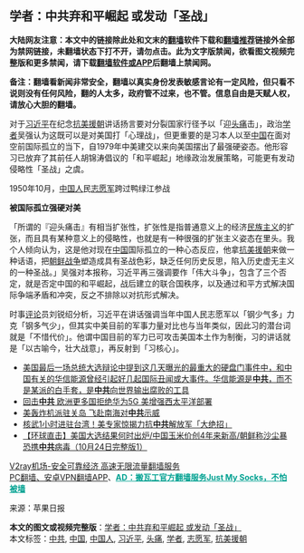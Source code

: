  <h2>学者：中共弃和平崛起 或发动「圣战」</h2> <p class="notice"><b>大陆网友注意：本文中的链接除此处和文末的<a href="https://github.com/bannedbook/fanqiang" >翻墙</a>软件下载和<a href="https://github.com/killgcd/justmysocks/blob/master/README.md">翻墙推荐</a>链接外全部为禁网链接，未翻墙状态下打不开，请勿点击。此为文字版禁闻，欲看图文视频完整版和更多禁闻，请下载<a href="https://github.com/bannedbook/fanqiang">翻墙软件或APP</a>后翻墙上禁闻网。</p><p>备注：翻墙看新闻非常安全，翻墙以真实身份发表敏感言论有一定风险，但只看不说则没有任何风险，翻的人太多，政府管不过来，也不管。信息自由是天赋人权，请放心大胆的翻墙。</b></p>  <div class="entry"> <p>对于<a href="https://www.bannedbook.org/bnews/tag/%e4%b9%a0%e8%bf%91%e5%b9%b3/" class="st_tag internal_tag" rel="tag" title="标签 习近平 下的日志">习近平</a>在纪念<span class='wp_keywordlink'><a href="https://www.bannedbook.org/forum2/topic952.html" title="历史回顾：从“抗美援朝”到“大跃进”" target="_blank">抗美援朝</a></span>讲话扬言要对分裂国家行径予以「迎<a href="https://www.bannedbook.org/bnews/tag/%e5%a4%b4%e7%97%9b/" class="st_tag internal_tag" rel="tag" title="标签 头痛 下的日志">头痛</a>击」，政治<a href="https://www.bannedbook.org/bnews/tag/%e5%ad%a6%e8%80%85/" class="st_tag internal_tag" rel="tag" title="标签 学者 下的日志">学者</a>吴强认为这既可以是对美国打「心理战」，但更重要的是习本人以至<span class='wp_keywordlink_affiliate'><a href="https://www.bannedbook.org/" title="中国" target="_blank">中国</a></span>在面对空前国际孤立的当下，自1979年中美建交以来向美国摆出了最强硬姿态。他形容习已放弃了其前任人胡锦涛倡议的「和平崛起」地缘政治发展策略，可能更有发动侵略性「圣战」之虞。</p> <p></p>  <p>1950年10月，<a href="https://www.bannedbook.org/bnews/tag/%e4%b8%ad%e5%9b%bd%e4%ba%ba/" class="st_tag internal_tag" rel="tag" title="标签 中国人 下的日志">中国人</a>民<a href="https://www.bannedbook.org/bnews/tag/%E5%BF%97%E6%84%BF%E5%86%9B/" class="st_tag internal_tag" rel="tag" title="标签 志愿军 下的日志">志愿军</a>跨过鸭绿江参战</p> <p><strong>被国际孤立强硬对美</strong></p>  <p>「所谓的『迎头痛击』有相当扩张性，扩张性是指普通意义上的经济<span class='wp_keywordlink'><a href="https://www.bannedbook.org/forum11/topic333.html" title="禁片：民族主义和三座大山" target="_blank">民族主义</a></span>的扩张，而且具有某种意义上的侵略性，也就是有一种很强的扩张主义姿态在里头。我个人倾向认为，这是他对现在<a href="https://www.bannedbook.org/bnews/tag/%E4%B8%AD%E5%9B%BD/" class="st_tag internal_tag" rel="tag" title="标签 中国 下的日志">中国</a>国际孤立的一种心态反应，他拿<a href="https://www.bannedbook.org/bnews/tag/%E6%8A%97%E7%BE%8E%E6%8F%B4%E6%9C%9D/" class="st_tag internal_tag" rel="tag" title="标签 抗美援朝 下的日志">抗美援朝</a>来做一种话语，把<span class='wp_keywordlink'><a href="https://www.bannedbook.org/forum2/topic1037.html" title="朝鲜战争——李奇微回忆录" target="_blank">朝鲜战争</a></span>塑造成具有圣战色彩，缺乏任何历史反思，陷入历史虚无主义的一种圣战。」吴强对本报称，习近平再三强调要作「伟大斗争」，包含了三个否定，就是否定中国的和平崛起，战后建立的联合国秩序，以及通过和平方式解决国际争端矛盾和冲突，反之不排除以对抗形式解决。</p> <p>时事<span class='wp_keywordlink_affiliate'><a href="https://www.bannedbook.org/bnews/comments/" title="新闻评论" target="_blank">评论</a></span>员刘锐绍分析，习近平在讲话强调当年中国人民志愿军以「钢少气多」力克「钢多气少」，但其实中美目前的军事力量对比也与当年类似，因此习的潜台词就是「不惜代价」。他谓中国目前的军力已可攻击美国本土作为制衡，习的讲话就是「以古喻今，壮大战意」，再反射到「习核心」。</p>  <ul class='op-related-articles' title='相关阅读'> <li><a href='https://www.bannedbook.org/bnews/bannedvideo/20201025/1419798.html' target='_blank'>美国最后一场总统大选辩论中提到这几天曝光的最重大的硬盘门事件中，和中国有关的华信能源曾经引起好几起国际丑闻或大事件。华信能源是<b>中共</b>，而不是某派的白手套，是<b>中共</b>向世界输出腐败的工具</a></li> <li><a href='https://www.bannedbook.org/bnews/bannedvideo/20201025/1419773.html' target='_blank'>回击<b>中共</b> 欧洲更多国拒绝华为5G 美增强西太平洋部署</a></li> <li><a href='https://www.bannedbook.org/bnews/cnnews/20201025/1419766.html' target='_blank'>美轰炸机派驻关岛 飞赴南海对<b>中共</b>示威</a></li> <li><a href='https://www.bannedbook.org/bnews/cbnews/20201025/1419751.html' target='_blank'>核武1小时进驻台湾！美专家惊揭力抗<b>中共</b>解放军「大绝招」</a></li> <li><a href='https://www.bannedbook.org/bnews/bannedvideo/20201025/1419744.html' target='_blank'>【环球直击】美国大选结果何时出炉/中国玉米价创4年来新高/朝鲜称沙尘暴恐携<b>中共</b>病毒（10月24日完整版1）</a></li> </ul> <p class="texttj"> <a href="https://www.bannedbook.org/forum23/topic22702.html" target="_blank">V2ray机场-安全可靠经济 高速无限流量翻墙服务</a><br/> <a href="https://github.com/bannedbook/fanqiang/wiki/%E7%A6%81%E9%97%BB%E7%BD%91%E5%AE%89%E5%8D%93%E7%BF%BB%E5%A2%99%E6%96%B0%E9%97%BBAPP" target="_blank">PC翻墙、安卓VPN翻墙APP</a>、<span onclick="window.open('https://github.com/killgcd/justmysocks/blob/master/README.md')" style="font-weight:bold;color:#00A191;cursor:pointer;text-decoration:underline;outline:none">AD：搬瓦工官方翻墙服务Just My Socks，不怕被墙</span></p><p> 来源：苹果日报 </p><a name='sharetosocial'></a>       <div><b>本文的图文或视频完整版</b>：<a href='https://www.bannedbook.org/bnews/comments/20201025/1419818.html'>学者：中共弃和平崛起 或发动「圣战」</a></div>  </div><!--END ENTRY--> <div class="postfooter"> <div>本文标签：<a href="https://www.bannedbook.org/bnews/tag/%e4%b8%ad%e5%85%b1/" rel="tag">中共</a>, <a href="https://www.bannedbook.org/bnews/tag/%E4%B8%AD%E5%9B%BD/" rel="tag">中国</a>, <a href="https://www.bannedbook.org/bnews/tag/%e4%b8%ad%e5%9b%bd%e4%ba%ba/" rel="tag">中国人</a>, <a href="https://www.bannedbook.org/bnews/tag/%e4%b9%a0%e8%bf%91%e5%b9%b3/" rel="tag">习近平</a>, <a href="https://www.bannedbook.org/bnews/tag/%e5%a4%b4%e7%97%9b/" rel="tag">头痛</a>, <a href="https://www.bannedbook.org/bnews/tag/%e5%ad%a6%e8%80%85/" rel="tag">学者</a>, <a href="https://www.bannedbook.org/bnews/tag/%E5%BF%97%E6%84%BF%E5%86%9B/" rel="tag">志愿军</a>, <a href="https://www.bannedbook.org/bnews/tag/%E6%8A%97%E7%BE%8E%E6%8F%B4%E6%9C%9D/" rel="tag">抗美援朝</a></div>  </div><!--END POSTFOOTER--> 